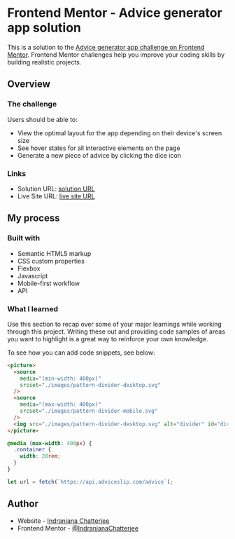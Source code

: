 # Frontend Mentor - Advice generator app solution

This is a solution to the [Advice generator app challenge on Frontend Mentor](https://www.frontendmentor.io/challenges/advice-generator-app-QdUG-13db). Frontend Mentor challenges help you improve your coding skills by building realistic projects.

## Overview

### The challenge

Users should be able to:

- View the optimal layout for the app depending on their device's screen size
- See hover states for all interactive elements on the page
- Generate a new piece of advice by clicking the dice icon

### Links

- Solution URL: [solution URL](https://github.com/IndranjanaChatterjee/Advice-Generator-App)
- Live Site URL: [live site URL](https://indranjanachatterjee.github.io/Advice-Generator-App/)

## My process

### Built with

- Semantic HTML5 markup
- CSS custom properties
- Flexbox
- Javascript
- Mobile-first workflow
- API

### What I learned

Use this section to recap over some of your major learnings while working through this project. Writing these out and providing code samples of areas you want to highlight is a great way to reinforce your own knowledge.

To see how you can add code snippets, see below:

```html
<picture>
  <source
    media="(min-width: 400px)"
    srcset="./images/pattern-divider-desktop.svg"
  />
  <source
    media="(max-width: 400px)"
    srcset="./images/pattern-divider-mobile.svg"
  />
  <img src="./images/pattern-divider-desktop.svg" alt="divider" id="divider" />
</picture>
```

```css
@media (max-width: 400px) {
  .container {
    width: 20rem;
  }
}
```

```js
let url = fetch(`https://api.adviceslip.com/advice`);
```







## Author

- Website - [Indranjana Chatterjee](https://indranjanachatterjee.github.io/Advice-Generator-App/)
- Frontend Mentor - [@IndranjanaChatterjee](https://www.frontendmentor.io/profile/IndranjanaChatterjee)



